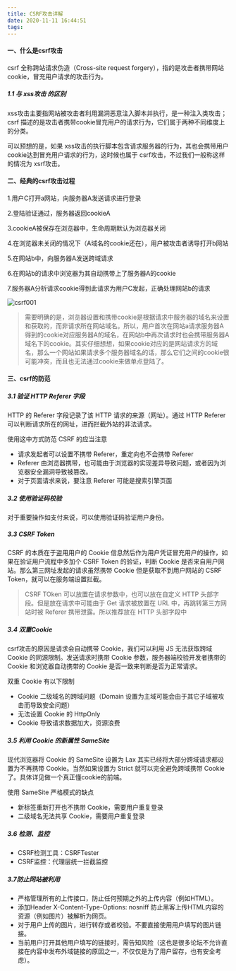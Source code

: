 ```yaml
---
title: CSRF攻击详解
date: 2020-11-11 16:44:51
tags:
---
```

#### 一、什么是csrf攻击
csrf 全称跨站请求伪造（Cross-site request forgery），指的是攻击者携带网站cookie，冒充用户请求的攻击行为。
<!--more-->
##### 1.1 与 xss攻击 的区别
xss攻击主要指网站被攻击者利用漏洞恶意注入脚本并执行，是一种注入类攻击；csrf 描述的是攻击者携带cookie冒充用户的请求行为，它们属于两种不同维度上的分类。

可以预想的是，如果 xss攻击的执行脚本包含请求服务器的行为，其也会携带用户cookie达到冒充用户请求的行为，这时候也属于 csrf攻击，不过我们一般称这样的情况为 xsrf攻击。

#### 二、经典的csrf攻击过程
1.用户C打开a网站，向服务器A发送请求进行登录

2.登陆验证通过，服务器返回cookieA

3.cookieA被保存在浏览器中，生命周期默认为浏览器关闭

4.在浏览器未关闭的情况下（A域名的cookie还在），用户被攻击者诱导打开b网站

5.在网站b中，向服务器A发送跨域请求

6.在网站b的请求中浏览器为其自动携带上了服务器A的cookie

7.服务器A分析请求cookie得到此请求为用户C发起，正确处理网站b的请求

![csrf001](http://alivnram-test.oss-cn-beijing.aliyuncs.com/alivnblog/csrf001.jpg)

> 需要明确的是，浏览器设置和携带cookie是根据请求中服务器的域名来设置和获取的，而非请求所在网站域名。所以，用户首次在网站a请求服务器A得到的cookie对应服务器A的域名，在网站b中再次请求时也会携带服务器A域名下的cookie。其实仔细想想，如果cookie对应的是网站请求方的域名，那么一个网站如果请求多个服务器域名的话，那么它们之间的cookie很可能冲突，而且也无法通过cookie来做单点登陆了。

#### 三、csrf的防范
##### 3.1 验证 HTTP Referer 字段
HTTP 的 Referer 字段记录了该 HTTP 请求的来源（网址）。通过 HTTP Referer 可以判断请求所在的网址，进而拦截外站的非法请求。

使用这中方式防范 CSRF 的应当注意

- 请求发起者可以设置不携带 Referer，重定向也不会携带 Referer
- Referer 由浏览器携带，也可能由于浏览器的实现差异导致问题，或者因为浏览器安全漏洞导致被篡改。
- 对于页面请求来说，要注意 Referer 可能是搜索引擎页面

##### 3.2 使用验证码校验
对于重要操作如支付来说，可以使用验证码验证用户身份。

##### 3.3 CSRF Token
CSRF 的本质在于盗用用户的 Cookie 信息然后作为用户凭证冒充用户的操作，如果在验证用户流程中多加个 CSRF Token 的验证，判断 Cookie 是否来自用户网站。那么第三网址发起的请求虽然携带 Cookie 但是获取不到用户网站的 CSRF Token，就可以在服务端设置拦截。

> CSRF TOken 可以放置在请求参数中，也可以放在自定义 HTTP 头部字段。但是放在请求中可能由于 Get 请求被放置在 URL 中，再跳转第三方网站时被 Referer 携带泄露。所以推荐放在 HTTP 头部字段中

##### 3.4 双重Cookie
csrf攻击的原因是请求会自动携带 Cookie，我们可以利用 JS 无法获取跨域 Cookie 的同源限制。发送请求时携带 Cookie 参数，服务器端校验开发者携带的 Cookie 和浏览器自动携带的 Cookie 是否一致来判断是否为正常请求。

双重 Cookie 有以下限制

- Cookie 二级域名的跨域问题（Domain 设置为主域可能会由于其它子域被攻击而导致安全问题）
- 无法设置 Cookie 的 HttpOnly
- Cookie 导致请求数据加大，资源浪费

##### 3.5 利用 Cookie 的新属性 SameSite
现代浏览器将 Cookie 的 SameSite 设置为 Lax 其实已经将大部分跨域请求都设置为不再携带 Cookie。当然如果设置为 Strict 就可以完全避免跨域携带 Cookie 了。具体详见做一个真正懂cookie的前端。

使用 SameSite 严格模式的缺点

- 新标签重新打开也不携带 Cookie，需要用户重复登录
- 二级域名无法共享 Cookie，需要用户重复登录

##### 3.6 检测、监控
- CSRF检测工具：CSRFTester
- CSRF监控：代理层统一拦截监控

##### 3.7防止网站被利用
- 严格管理所有的上传接口，防止任何预期之外的上传内容（例如HTML）。
- 添加Header X-Content-Type-Options: nosniff 防止黑客上传HTML内容的资源（例如图片）被解析为网页。
- 对于用户上传的图片，进行转存或者校验。不要直接使用用户填写的图片链接。
- 当前用户打开其他用户填写的链接时，需告知风险（这也是很多论坛不允许直接在内容中发布外域链接的原因之一，不仅仅是为了用户留存，也有安全考虑）。


